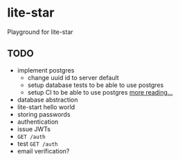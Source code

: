 # lite-star
Playground for lite-star

## TODO
* implement postgres
  * change uuid id to server default 
  * setup database tests to be able to use postgres
  * setup CI to be able to use postgres [more reading...](https://medium.com/qest/database-for-ci-cd-tests-quickly-and-inexpensively-96e3116ce72f)
* database abstraction
* lite-start hello world
* storing passwords
* authentication
* issue JWTs
* `GET /auth`
* test `GET /auth`
* email verification?
